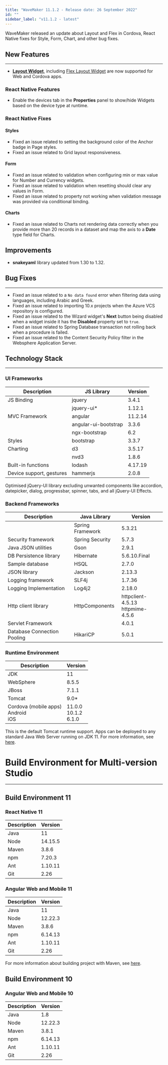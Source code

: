 ```yaml
---
title: "WaveMaker 11.1.2 - Release date: 26 September 2022"
id: ""
sidebar_label: "v11.1.2 - latest"
---
```

WaveMaker released an update about Layout and Flex in Cordova, React Native fixes for Style, Form, Chart, and other bug fixes.

## New Features

---

- **[Layout Widget](/learn/app-development/widgets/container/layout)**, including [Flex Layout Widget](/learn/app-development/widgets/container/flex-layout) are now supported for Web and Cordova apps.


### React Native Features

- Enable the devices tab in the **Properties** panel to show/hide Widgets based on the device type at runtime.

### React Native Fixes

#### Styles

- Fixed an issue related to setting the background color of the Anchor badge in Page styles.
- Fixed an issue related to Grid layout responsiveness. 

#### Form

- Fixed an issue related to validation when configuring min or max value for Number and Currency widgets.
- Fixed an issue related to validation when resetting should clear any values in Form.
- Fixed an issue related to property not working when validation message was provided via conditional binding.

#### Charts

- Fixed an issue related to Charts not rendering data correctly when you provide more than 20 records in a dataset and map the axis to a **Date** type field for Charts.

## Improvements 

- **snakeyaml** library updated from 1.30 to 1.32.

## Bug Fixes
---

- Fixed an issue related to a `No data found` error when filtering data using languages, including Arabic and Greek. 
- Fixed an issue related to importing 10.x projects when the Azure VCS repository is configured.
- Fixed an issue related to the Wizard widget's **Next** button being disabled when a widget inside it has the **Disabled** property set to `true`.
- Fixed an issue related to Spring Database transaction not rolling back when a procedure is failed.
- Fixed an issue related to the Content Security Policy filter in the Websphere Application Server.


## Technology Stack

---

### UI Frameworks

| Description | JS Library | Version |
| --- | --- | --- |
| JS Binding | jquery | 3.4.1 |
|  | jquery-ui* | 1.12.1 |
| MVC Framework | angular| 11.2.14 |
|  | angular-ui-bootstrap | 3.3.6 |
|  | ngx-bootstrap | 6.2 |
| Styles | bootstrap | 3.3.7 |
| Charting | d3 | 3.5.17 |
|  | nvd3 | 1.8.6 |
| Built-in functions | lodash | 4.17.19|
| Device support, gestures | hammerjs | 2.0.8 |

Optimised jQuery-UI library excluding unwanted components like accordion, datepicker, dialog, progressbar, spinner, tabs, and all jQuery-UI Effects.

### Backend Frameworks

| Description | Java Library | Version |
| --- | --- | --- |
|  | Spring Framework  | 5.3.21|
| Security framework | Spring Security | 5.7.3|
| Java JSON utilities | Gson  | 2.9.1|
| DB Persistence library | Hibernate | 5.6.10.Final|
| Sample database | HSQL | 2.7.0|
| JSON library | Jackson | 2.13.3|
| Logging framework | SLF4j | 1.7.36 |
| Logging Implementation | Log4j2 | 2.18.0|
| Http client library | HttpComponents | httpclient- 4.5.13 <br> httpmime- 4.5.6 |
| Servlet Framework |  | 4.0.1 |
|Database Connection Pooling | HikariCP | 5.0.1 |

### Runtime Environment

| Description | Version |
| --- | --- |
| JDK | 11 |
| WebSphere | 8.5.5 |
| JBoss | 7.1.1 |
| Tomcat | 9.0* |
| Cordova (mobile apps) <br> Android <br> iOS |11.0.0 <br> 10.1.2  <br> 6.1.0 |

This is the default Tomcat runtime support. Apps can be deployed to any standard Java Web Server running on JDK 11. For more information, see [here](/learn/app-development/deployment/deployment-web-server).

# Build Environment for Multi-version Studio
---

## Build Environment 11 

### React Native 11

|Description|	Version|
|---|---|
|Java |11 |
|Node|14.15.5|
|Maven | 3.8.6|
|npm | 7.20.3|
|Ant|	1.10.11|
|Git|	2.26| 

### Angular Web and Mobile 11

|Description|	Version|
|---|---|
|Java | 11 |
|Node | 12.22.3|
|Maven| 3.8.6|
|npm |	6.14.13|
|Ant|	1.10.11|
|Git|	2.26| 

For more information about building project with Maven, see [here](/learn/app-development/deployment/building-with-maven).

## Build Environment 10

### Angular Web and Mobile 10

|Description|	Version|
|---|---|
|Java |1.8 |
|Node | 12.22.3|
|Maven|	3.8.1|
|npm |	6.14.13|
|Ant|	1.10.11|
|Git|	2.26| 